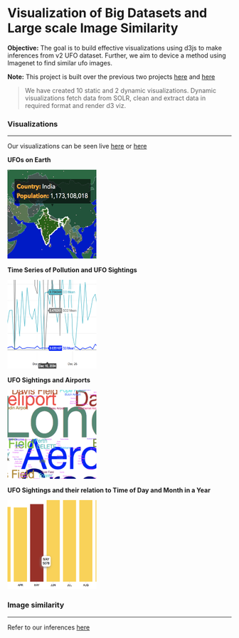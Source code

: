 # Visualization of Big Datasets and Large scale Image Similarity

**Objective:** The goal is to build effective visualizations using d3js to make inferences from v2 UFO dataset. Further, we aim to device a method using Imagenet to find similar ufo images.

**Note:** This project is built over the previous two projects [here](https://github.com/srinidhinandakumar/big-data-ocr-ner) and [here](https://github.com/srinidhinandakumar/big-data-content-similarity)

> We have created 10 static and 2 dynamic visualizations. Dynamic visualizations fetch data from SOLR, clean and extract data in required format and render d3 viz.


### Visualizations
---
Our visualizations can be seen live [here](https://srinidhinandakumar.github.io/ufo-sightings/) or [here](http://irds.usc.edu/ufo.usc.edu/teams/team_12/team_12.html)

**UFOs on Earth** 

<img src="https://github.com/srinidhinandakumar/big-data-visualizations/blob/master/D3-website/teams/team_12/images/thumbnail-world.png?raw=truef" width="200" height="200">

**Time Series of Pollution and UFO Sightings**

<img src="https://github.com/srinidhinandakumar/big-data-visualizations/blob/master/D3-website/teams/team_12/images/thumbnail-airpollution.png?raw=true" width="200" height="200">

**UFO Sightings and Airports**

<img src="https://github.com/srinidhinandakumar/big-data-visualizations/blob/master/D3-website/teams/team_12/images/thumbnail-airport-wordcloud.png?raw=true" width="200" height="200">

**UFO Sightings and their relation to Time of Day and Month in a Year**

<img src="https://github.com/srinidhinandakumar/big-data-visualizations/blob/master/D3-website/teams/team_12/images/thumbnail-timeandmonth.png?raw=true" width="200" height="200">

### Image similarity
---
Refer to our inferences [here](https://github.com/srinidhinandakumar/big-data-visualizations/blob/master/DATAVIZ.pdf)
